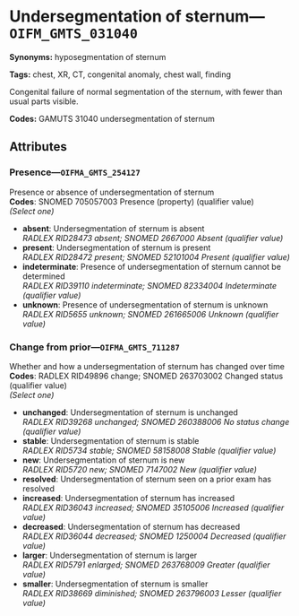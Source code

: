 # Undersegmentation of sternum—`OIFM_GMTS_031040`

**Synonyms:** hyposegmentation of sternum

**Tags:** chest, XR, CT, congenital anomaly, chest wall, finding

Congenital failure of normal segmentation of the sternum, with fewer than usual parts visible.

**Codes:** GAMUTS 31040 undersegmentation of sternum

## Attributes

### Presence—`OIFMA_GMTS_254127`

Presence or absence of undersegmentation of sternum  
**Codes**: SNOMED 705057003 Presence (property) (qualifier value)  
*(Select one)*

- **absent**: Undersegmentation of sternum is absent  
_RADLEX RID28473 absent; SNOMED 2667000 Absent (qualifier value)_
- **present**: Undersegmentation of sternum is present  
_RADLEX RID28472 present; SNOMED 52101004 Present (qualifier value)_
- **indeterminate**: Presence of undersegmentation of sternum cannot be determined  
_RADLEX RID39110 indeterminate; SNOMED 82334004 Indeterminate (qualifier value)_
- **unknown**: Presence of undersegmentation of sternum is unknown  
_RADLEX RID5655 unknown; SNOMED 261665006 Unknown (qualifier value)_

### Change from prior—`OIFMA_GMTS_711287`

Whether and how a undersegmentation of sternum has changed over time  
**Codes**: RADLEX RID49896 change; SNOMED 263703002 Changed status (qualifier value)  
*(Select one)*

- **unchanged**: Undersegmentation of sternum is unchanged  
_RADLEX RID39268 unchanged; SNOMED 260388006 No status change (qualifier value)_
- **stable**: Undersegmentation of sternum is stable  
_RADLEX RID5734 stable; SNOMED 58158008 Stable (qualifier value)_
- **new**: Undersegmentation of sternum is new  
_RADLEX RID5720 new; SNOMED 7147002 New (qualifier value)_
- **resolved**: Undersegmentation of sternum seen on a prior exam has resolved  
- **increased**: Undersegmentation of sternum has increased  
_RADLEX RID36043 increased; SNOMED 35105006 Increased (qualifier value)_
- **decreased**: Undersegmentation of sternum has decreased  
_RADLEX RID36044 decreased; SNOMED 1250004 Decreased (qualifier value)_
- **larger**: Undersegmentation of sternum is larger  
_RADLEX RID5791 enlarged; SNOMED 263768009 Greater (qualifier value)_
- **smaller**: Undersegmentation of sternum is smaller  
_RADLEX RID38669 diminished; SNOMED 263796003 Lesser (qualifier value)_